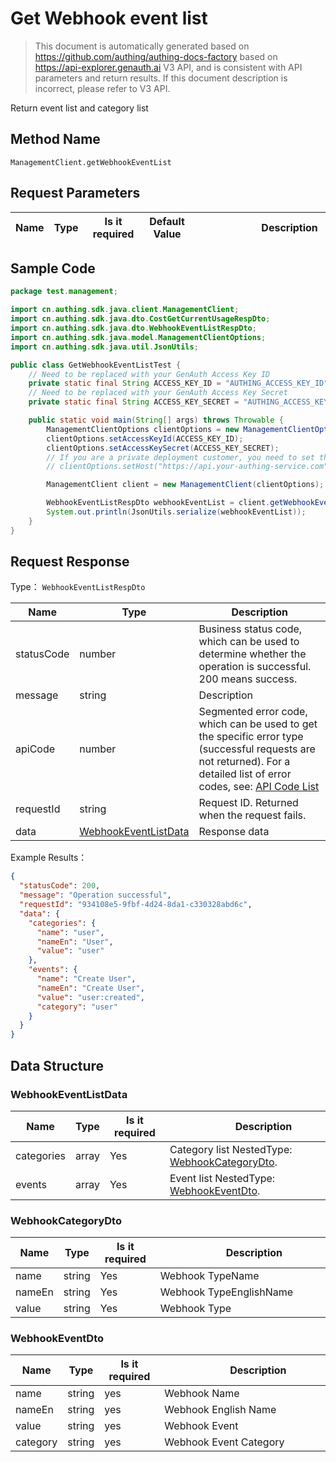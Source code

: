 # Get Webhook event list

<!--
Warning ⚠️:
Do not modify this document directly,
https://github.com/Authing/authing-docs-factory
Use this project to generate
-->

<LastUpdated />

> This document is automatically generated based on https://github.com/authing/authing-docs-factory based on https://api-explorer.genauth.ai V3 API, and is consistent with API parameters and return results. If this document description is incorrect, please refer to V3 API.

Return event list and category list

## Method Name

`ManagementClient.getWebhookEventList`

## Request Parameters

| Name | Type | <div style="width:80px">Is it required</div> | <div style="width:60px">Default Value</div> | <div style="width:300px">Description</div> | <div style="width:200px">Example Value</div> |
| ---- | ---- | -------------------------------------------- | ------------------------------------------- | ------------------------------------------ | -------------------------------------------- |

## Sample Code

```java
package test.management;

import cn.authing.sdk.java.client.ManagementClient;
import cn.authing.sdk.java.dto.CostGetCurrentUsageRespDto;
import cn.authing.sdk.java.dto.WebhookEventListRespDto;
import cn.authing.sdk.java.model.ManagementClientOptions;
import cn.authing.sdk.java.util.JsonUtils;

public class GetWebhookEventListTest {
    // Need to be replaced with your GenAuth Access Key ID
    private static final String ACCESS_KEY_ID = "AUTHING_ACCESS_KEY_ID";
    // Need to be replaced with your GenAuth Access Key Secret
    private static final String ACCESS_KEY_SECRET = "AUTHING_ACCESS_KEY_SECRET";

    public static void main(String[] args) throws Throwable {
        ManagementClientOptions clientOptions = new ManagementClientOptions();
        clientOptions.setAccessKeyId(ACCESS_KEY_ID);
        clientOptions.setAccessKeySecret(ACCESS_KEY_SECRET);
        // If you are a private deployment customer, you need to set the GenAuth service domain name
        // clientOptions.setHost("https://api.your-authing-service.com");

        ManagementClient client = new ManagementClient(clientOptions);

        WebhookEventListRespDto webhookEventList = client.getWebhookEventList();
        System.out.println(JsonUtils.serialize(webhookEventList));
    }
}

```

## Request Response

Type： `WebhookEventListRespDto`

| Name       | Type                                                     | Description                                                                                                                                                                                                                                                                                                                                    |
| ---------- | -------------------------------------------------------- | ---------------------------------------------------------------------------------------------------------------------------------------------------------------------------------------------------------------------------------------------------------------------------------------------------------------------------------------------- |
| statusCode | number                                                   | Business status code, which can be used to determine whether the operation is successful. 200 means success.                                                                                                                                                                                                                                   |
| message    | string                                                   | Description                                                                                                                                                                                                                                                                                                                                    |
| apiCode    | number                                                   | Segmented error code, which can be used to get the specific error type (successful requests are not returned). For a detailed list of error codes, see: [API Code List](https://api-explorer.genauth.ai/?tag=group/%E5%BC%80%E5%8F%91%E5%87%86%E5%A4%87#tag/%E5%BC%80%E5%8F%91%E5%87%86%E5%A4%87/%E9%94%99%E8%AF%AF%E5%A4%84%E7%90%86/apiCode) |
| requestId  | string                                                   | Request ID. Returned when the request fails.                                                                                                                                                                                                                                                                                                   |
| data       | <a href="#WebhookEventListData">WebhookEventListData</a> | Response data                                                                                                                                                                                                                                                                                                                                  |

Example Results：

```json
{
  "statusCode": 200,
  "message": "Operation successful",
  "requestId": "934108e5-9fbf-4d24-8da1-c330328abd6c",
  "data": {
    "categories": {
      "name": "user",
      "nameEn": "User",
      "value": "user"
    },
    "events": {
      "name": "Create User",
      "nameEn": "Create User",
      "value": "user:created",
      "category": "user"
    }
  }
}
```

## Data Structure

### <a id="WebhookEventListData"></a> WebhookEventListData

| Name       | Type  | <div style="width:80px">Is it required</div> | <div style="width:300px">Description</div>                                      | <div style="width:200px">Example Value</div> |
| ---------- | ----- | -------------------------------------------- | ------------------------------------------------------------------------------- | -------------------------------------------- |
| categories | array | Yes                                          | Category list NestedType: <a href="#WebhookCategoryDto">WebhookCategoryDto</a>. |                                              |
| events     | array | Yes                                          | Event list NestedType: <a href="#WebhookEventDto">WebhookEventDto</a>.          |                                              |

### <a id="WebhookCategoryDto"></a> WebhookCategoryDto

| Name   | Type   | <div style="width:80px">Is it required</div> | <div style="width:300px">Description</div> | <div style="width:200px">Example Value</div> |
| ------ | ------ | -------------------------------------------- | ------------------------------------------ | -------------------------------------------- |
| name   | string | Yes                                          | Webhook TypeName                           | `User`                                       |
| nameEn | string | Yes                                          | Webhook TypeEnglishName                    | `User`                                       |
| value  | string | Yes                                          | Webhook Type                               | `user`                                       |

### <a id="WebhookEventDto"></a> WebhookEventDto

| Name     | Type   | <div style="width:80px">Is it required</div> | <div style="width:300px">Description</div> | <div style="width:200px">Example Value</div> |
| -------- | ------ | -------------------------------------------- | ------------------------------------------ | -------------------------------------------- |
| name     | string | yes                                          | Webhook Name                               | `Create User`                                |
| nameEn   | string | yes                                          | Webhook English Name                       | `Create User`                                |
| value    | string | yes                                          | Webhook Event                              | `user:created`                               |
| category | string | yes                                          | Webhook Event Category                     | `user`                                       |
